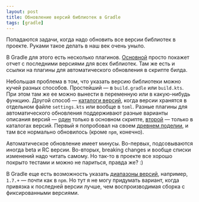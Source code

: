 ```yaml
---
layout: post
title: Обновление версий библиотек в Gradle
tags: [gradle]
---
```

Попадаются задачи, когда надо обновить все версии библиотек в проекте. Руками такое делать в наш век очень уныло.

В Gradle для этого есть несколько плагинов. [Основной](https://github.com/ben-manes/gradle-versions-plugin) просто покажет отчет с последними версиями для всех библиотек. Там же есть и ссылки на плагины для автоматического обновления в скрипте билда. 

Небольшая проблема в том, что указать версию библиотеки можно кучей разных способов. Простейший — в `build.gradle` или `build.kts`. При этом там же ее можно вынести в переменную или в какую-нибудь функцию. Другой способ — [каталоги версий](https://docs.gradle.org/current/userguide/platforms.html), когда версии хранятся в отдельном файле `settings.kts` или вообще в `toml`. Разные плагины для автоматического обновления поддерживают разные варианты описания версий — [один](https://github.com/patrikerdes/gradle-use-latest-versions-plugin) только в основном скрипте, [второй](https://jmfayard.github.io/refreshVersions/) — только в каталогах версий. Первый я попробовал на своем [древнем поделии](https://github.com/ov7a/github-pr-stats/blob/main/build.gradle.kts), и там все нормально обновилось (кроме `npm`, конечно). 

Автоматическое обновление имеет минусы. Во-первых, подсовываются иногда beta и RC версии. Во-вторых, breaking changes и вообще списки изменений надо читать самому. Но так-то в проекте все хорошо покрыто тестами и можно не париться, правда же? :)

В Gradle еще есть возможность указать [диапазоны версий](https://docs.gradle.org/current/userguide/single_versions.html), например, `1.7.+` — почти как в `npm`. Но тут я не могу придумать вариант, когда привязка к последней версии лучше, чем воспроизводимая сборка с фиксированными версиями.

